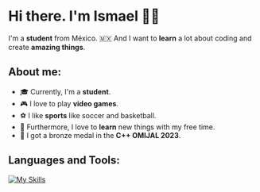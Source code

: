 # Hi there. I'm Ismael 👋😁

I'm a **student** from México. 🇲🇽 And I want to **learn** a lot about coding and create **amazing things**. 


## About me:
 - 🎓 Currently, I'm a **student**. 
 - 🎮 I love to play **video games**. 
 - ⚽ I like **sports** like soccer and basketball. 
 - 📕 Furthermore, I love to **learn** new things with my free time. 
 - 🥉 I got a bronze medal in the **C++ OMIJAL 2023**.


## Languages and Tools:
[![My Skills](https://skills.thijs.gg/icons?i=js,css,html,nodejs,py,cpp)](https://github.com/IsmaCortGtz)
